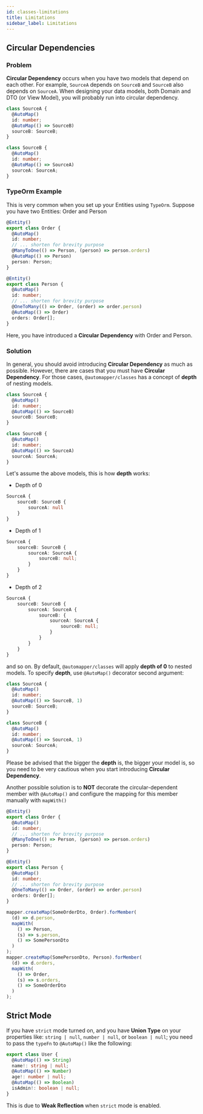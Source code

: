 ```yaml
---
id: classes-limitations
title: Limitations
sidebar_label: Limitations
---
```


## Circular Dependencies

### Problem

**Circular Dependency** occurs when you have two models that depend on each other. For example, `SourceA` depends on `SourceB` and `SourceB` also depends on `SourceA`.
When designing your data models, both Domain and DTO (or View Model), you will probably run into circular dependency.

```ts
class SourceA {
  @AutoMap()
  id: number;
  @AutoMap(() => SourceB)
  sourceB: SourceB;
}

class SourceB {
  @AutoMap()
  id: number;
  @AutoMap(() => SourceA)
  sourceA: SourceA;
}
```

### TypeOrm Example

This is very common when you set up your Entities using `TypeOrm`. Suppose you have two Entities: Order and Person

```ts
@Entity()
export class Order {
  @AutoMap()
  id: number;
  // ... shorten for brevity purpose
  @ManyToOne(() => Person, (person) => person.orders)
  @AutoMap(() => Person)
  person: Person;
}

@Entity()
export class Person {
  @AutoMap()
  id: number;
  // ... shorten for brevity purpose
  @OneToMany(() => Order, (order) => order.person)
  @AutoMap(() => Order)
  orders: Order[];
}
```

Here, you have introduced a **Circular Dependency** with Order and Person.

### Solution

In general, you should avoid introducing **Circular Dependency** as much as possible. However, there are cases that you must have **Circular Dependency**. For those cases, `@automapper/classes` has a concept of **depth** of nesting models.

```ts
class SourceA {
  @AutoMap()
  id: number;
  @AutoMap(() => SourceB)
  sourceB: SourceB;
}

class SourceB {
  @AutoMap()
  id: number;
  @AutoMap(() => SourceA)
  sourceA: SourceA;
}
```

Let's assume the above models, this is how **depth** works:

- Depth of 0

```ts
SourceA {
    sourceB: SourceB {
        sourceA: null
    }
}
```

- Depth of 1

```typescript
SourceA {
    sourceB: SourceB {
        sourceA: SourceA {
            sourceB: null;
        }
    }
}
```

- Depth of 2

```typescript
SourceA {
    sourceB: SourceB {
        sourceA: SourceA {
            sourceB: {
                sourceA: SourceA {
                    sourceB: null;
                }
            }
        }
    }
}
```

and so on. By default, `@automapper/classes` will apply **depth of 0** to nested models. To specify **depth**, use `@AutoMap()` decorator second argument:

```ts
class SourceA {
  @AutoMap()
  id: number;
  @AutoMap(() => SourceB, 1)
  sourceB: SourceB;
}

class SourceB {
  @AutoMap()
  id: number;
  @AutoMap(() => SourceA, 1)
  sourceA: SourceA;
}
```

Please be advised that the bigger the **depth** is, the bigger your model is, so you need to be very cautious when you start introducing **Circular Dependency**.

Another possible solution is to **NOT** decorate the circular-dependent member with `@AutoMap()` and configure the mapping for this member manually with `mapWith()`

```ts
@Entity()
export class Order {
  @AutoMap()
  id: number;
  // ... shorten for brevity purpose
  @ManyToOne(() => Person, (person) => person.orders)
  person: Person;
}

@Entity()
export class Person {
  @AutoMap()
  id: number;
  // ... shorten for brevity purpose
  @OneToMany(() => Order, (order) => order.person)
  orders: Order[];
}

mapper.createMap(SomeOrderDto, Order).forMember(
  (d) => d.person,
  mapWith(
    () => Person,
    (s) => s.person,
    () => SomePersonDto
  )
);
mapper.createMap(SomePersonDto, Person).forMember(
  (d) => d.orders,
  mapWith(
    () => Order,
    (s) => s.orders,
    () => SomeOrderDto
  )
);
```

## Strict Mode

If you have `strict` mode turned on, and you have **Union Type** on your properties like: `string | null`, `number | null`, or `boolean | null`; you need to pass the `typeFn` to `@AutoMap()` like the following:

```ts
export class User {
  @AutoMap(() => String)
  name!: string | null;
  @AutoMap(() => Number)
  age!: number | null;
  @AutoMap(() => Boolean)
  isAdmin!: boolean | null;
}
```

This is due to **Weak Reflection** when `strict` mode is enabled.
